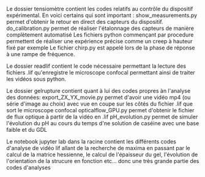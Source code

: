 Le dossier tensiomètre contient les codes relatifs au contrôle du dispositif expérimental.
	En voici certains qui sont important :
	show_measurements.py permet d'obtenir le retour en direct des capteurs du dispositif.
	do_calibration.py permet de réaliser l'étalonnage des capteurs de manière complètement automatisé
	Les fichiers python commençant par procedure permettent de réaliser une expérience précise comme un creep à hauteur fixé par exemple
	Le fichier chirp.py est appelé lors de la phase de réponse à une rampe de fréquence.

Le dossier readlif contient le code nécessaire permettant la lecture des fichiers .lif qu'enregistre le microscope confocal permettant ainsi de traiter les vidéos sous python.

Le dossier gelrupture contient quant à lui des codes propres àn l'analyse des données:
	export_ZX_YX_movie.py permet d'avoir une vidéo mp4 (ou série d'image au choix) avec vue en coupe sur les côtés du fichier .lif que sort le microscope confocal
	opticalflow_GPU.py permet d'obtenir le fichier de flux optique à partir de la vidéo en .lif	
	pH_evolution.py permet de simuler l'évolution du pH au cours du temps d'ne solution de caséine avec une base faible et du GDL
	
Le notebook jupyter lab dans la racine contient les différents codes d'analyse de vidéo lif allant de la recherche de maxima en passant par le calcul de la matrice hessienne, le calcul de l'épaisseur du gel, l'évolution de l'orientation de la strucure en fonction etc... donc une très grande partie des codes d'analyses

